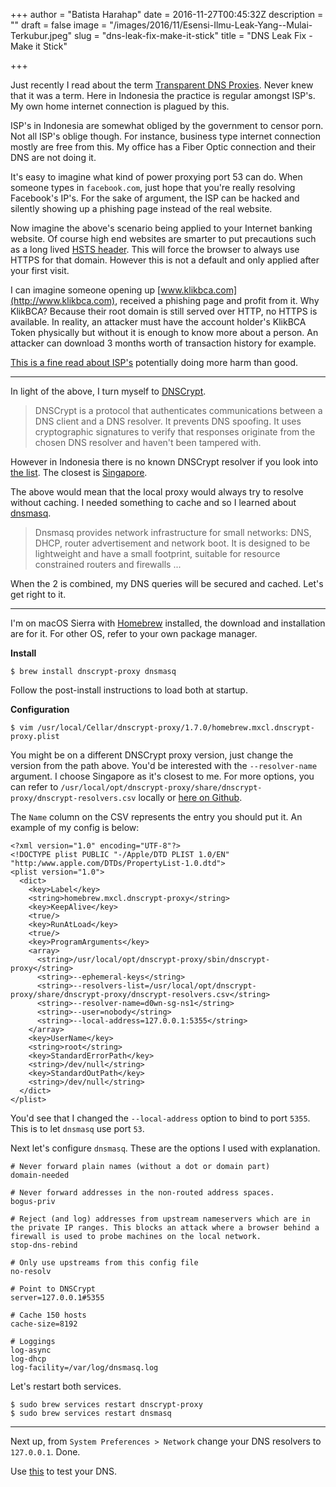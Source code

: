 +++
author = "Batista Harahap"
date = 2016-11-27T00:45:32Z
description = ""
draft = false
image = "/images/2016/11/Esensi-Ilmu-Leak-Yang--Mulai-Terkubur.jpeg"
slug = "dns-leak-fix-make-it-stick"
title = "DNS Leak Fix - Make it Stick"

+++


Just recently I read about the term [Transparent DNS Proxies](https://www.dnsleaktest.com/what-is-transparent-dns-proxy.html). Never knew that it was a term. Here in Indonesia the practice is regular amongst ISP's. My own home internet connection is plagued by this.

ISP's in Indonesia are somewhat obliged by the government to censor porn. Not all ISP's oblige though. For instance, business type internet connection mostly are free from this. My office has a Fiber Optic connection and their DNS are not doing it.

It's easy to imagine what kind of power proxying port 53 can do. When someone types in `facebook.com`, just hope that you're really resolving Facebook's IP's. For the sake of argument, the ISP can be hacked and silently showing up a phishing page instead of the real website.

Now imagine the above's scenario being applied to your Internet banking website. Of course high end websites are smarter to put precautions such as a long lived [HSTS header](https://en.wikipedia.org/wiki/HTTP_Strict_Transport_Security). This will force the browser to always use HTTPS for that domain. However this is not a default and only applied after your first visit.

I can imagine someone opening up [www.klikbca.com](http://www.klikbca.com), received a phishing page and profit from it. Why KlikBCA? Because their root domain is still served over HTTP, no HTTPS is available. In reality, an attacker must have the account holder's KlikBCA Token physically but without it is enough to know more about a person. An attacker can download 3 months worth of transaction history for example.

[This is a fine read about ISP's](https://utcc.utoronto.ca/~cks/space/blog/web/ISPsAreThreats) potentially doing more harm than good.

---

In light of the above, I turn myself to [DNSCrypt](https://dnscrypt.org/).

> DNSCrypt is a protocol that authenticates communications between a DNS client and a DNS resolver. It prevents DNS spoofing. It uses cryptographic signatures to verify that responses originate from the chosen DNS resolver and haven't been tampered with.

However in Indonesia there is no known DNSCrypt resolver if you look into [the list](https://github.com/jedisct1/dnscrypt-proxy/blob/master/dnscrypt-resolvers.csv). The closest is [Singapore](https://github.com/jedisct1/dnscrypt-proxy/blob/master/dnscrypt-resolvers.csv#L47).

The above would mean that the local proxy would always try to resolve without caching. I needed something to cache and so I learned about [dnsmasq](http://www.thekelleys.org.uk/dnsmasq/doc.html).

> Dnsmasq provides network infrastructure for small networks: DNS, DHCP, router advertisement and network boot. It is designed to be lightweight and have a small footprint, suitable for resource constrained routers and firewalls ...

When the 2 is combined, my DNS queries will be secured and cached. Let's get right to it.

---

I'm on macOS Sierra with [Homebrew](http://brew.sh/) installed, the download and installation are for it. For other OS, refer to your own package manager.

**Install**

`$ brew install dnscrypt-proxy dnsmasq`

Follow the post-install instructions to load both at startup.

**Configuration**

```
$ vim /usr/local/Cellar/dnscrypt-proxy/1.7.0/homebrew.mxcl.dnscrypt-proxy.plist
```

You might be on a different DNSCrypt proxy version, just change the version from the path above. You'd be interested with the `--resolver-name` argument. I choose Singapore as it's closest to me. For more options, you can refer to `/usr/local/opt/dnscrypt-proxy/share/dnscrypt-proxy/dnscrypt-resolvers.csv` locally or [here on Github](https://github.com/jedisct1/dnscrypt-proxy/blob/master/dnscrypt-resolvers.csv).

The `Name` column on the CSV represents the entry you should put it. An example of my config is below:

```
<?xml version="1.0" encoding="UTF-8"?>
<!DOCTYPE plist PUBLIC "-/Apple/DTD PLIST 1.0/EN" "http:/www.apple.com/DTDs/PropertyList-1.0.dtd">
<plist version="1.0">
  <dict>
    <key>Label</key>
    <string>homebrew.mxcl.dnscrypt-proxy</string>
    <key>KeepAlive</key>
    <true/>
    <key>RunAtLoad</key>
    <true/>
    <key>ProgramArguments</key>
    <array>
      <string>/usr/local/opt/dnscrypt-proxy/sbin/dnscrypt-proxy</string>
      <string>--ephemeral-keys</string>
      <string>--resolvers-list=/usr/local/opt/dnscrypt-proxy/share/dnscrypt-proxy/dnscrypt-resolvers.csv</string>
      <string>--resolver-name=d0wn-sg-ns1</string>
      <string>--user=nobody</string>
      <string>--local-address=127.0.0.1:5355</string>
    </array>
    <key>UserName</key>
    <string>root</string>
    <key>StandardErrorPath</key>
    <string>/dev/null</string>
    <key>StandardOutPath</key>
    <string>/dev/null</string>
  </dict>
</plist>
```

You'd see that I changed the `--local-address` option to bind to port `5355`. This is to let `dnsmasq` use port `53`.

Next let's configure `dnsmasq`. These are the options I used with explanation.

```
# Never forward plain names (without a dot or domain part)
domain-needed

# Never forward addresses in the non-routed address spaces.
bogus-priv

# Reject (and log) addresses from upstream nameservers which are in the private IP ranges. This blocks an attack where a browser behind a firewall is used to probe machines on the local network.
stop-dns-rebind

# Only use upstreams from this config file
no-resolv

# Point to DNSCrypt
server=127.0.0.1#5355

# Cache 150 hosts
cache-size=8192

# Loggings
log-async
log-dhcp
log-facility=/var/log/dnsmasq.log
```

Let's restart both services.

```
$ sudo brew services restart dnscrypt-proxy
$ sudo brew services restart dnsmasq
```

---

Next up, from `System Preferences > Network` change your DNS resolvers to `127.0.0.1`. Done.

Use [this](https://www.dnsleaktest.com/) to test your DNS.